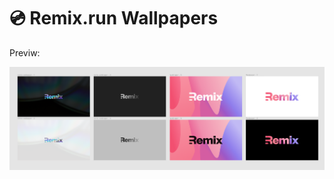 # 💿 Remix.run Wallpapers

Previw:

![Remix Wallpapers Preview](preview.png "Remix Wallpapers Preview")

